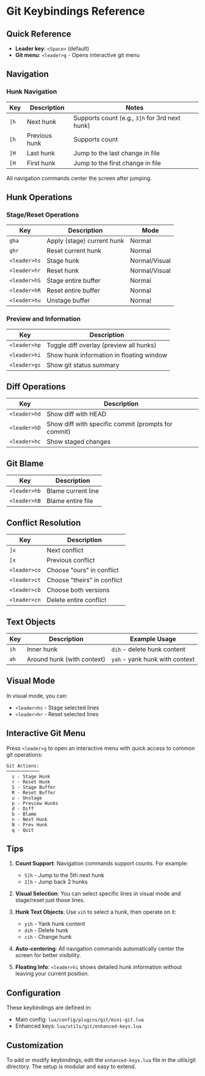 # Git Keybindings Reference

## Quick Reference
- **Leader key**: `<Space>` (default)
- **Git menu**: `<leader>g` - Opens interactive git menu

## Navigation

### Hunk Navigation
| Key | Description | Notes |
|-----|-------------|-------|
| `]h` | Next hunk | Supports count (e.g., `3]h` for 3rd next hunk) |
| `[h` | Previous hunk | Supports count |
| `]H` | Last hunk | Jump to the last change in file |
| `[H` | First hunk | Jump to the first change in file |

All navigation commands center the screen after jumping.

## Hunk Operations

### Stage/Reset Operations
| Key | Description | Mode |
|-----|-------------|------|
| `gha` | Apply (stage) current hunk | Normal |
| `ghr` | Reset current hunk | Normal |
| `<leader>hs` | Stage hunk | Normal/Visual |
| `<leader>hr` | Reset hunk | Normal/Visual |
| `<leader>hS` | Stage entire buffer | Normal |
| `<leader>hR` | Reset entire buffer | Normal |
| `<leader>hu` | Unstage buffer | Normal |

### Preview and Information
| Key | Description |
|-----|-------------|
| `<leader>hp` | Toggle diff overlay (preview all hunks) |
| `<leader>hi` | Show hunk information in floating window |
| `<leader>gs` | Show git status summary |

## Diff Operations

| Key | Description |
|-----|-------------|
| `<leader>hd` | Show diff with HEAD |
| `<leader>hD` | Show diff with specific commit (prompts for commit) |
| `<leader>hc` | Show staged changes |

## Git Blame

| Key | Description |
|-----|-------------|
| `<leader>hb` | Blame current line |
| `<leader>hB` | Blame entire file |

## Conflict Resolution

| Key | Description |
|-----|-------------|
| `]x` | Next conflict |
| `[x` | Previous conflict |
| `<leader>co` | Choose "ours" in conflict |
| `<leader>ct` | Choose "theirs" in conflict |
| `<leader>cb` | Choose both versions |
| `<leader>cn` | Delete entire conflict |

## Text Objects

| Key | Description | Example Usage |
|-----|-------------|---------------|
| `ih` | Inner hunk | `dih` - delete hunk content |
| `ah` | Around hunk (with context) | `yah` - yank hunk with context |

## Visual Mode

In visual mode, you can:
- `<leader>hs` - Stage selected lines
- `<leader>hr` - Reset selected lines

## Interactive Git Menu

Press `<leader>g` to open an interactive menu with quick access to common git operations:

```
Git Actions:
────────────
  s - Stage Hunk
  r - Reset Hunk
  S - Stage Buffer
  R - Reset Buffer
  u - Unstage
  p - Preview Hunks
  d - Diff
  b - Blame
  n - Next Hunk
  N - Prev Hunk
  q - Quit
```

## Tips

1. **Count Support**: Navigation commands support counts. For example:
   - `5]h` - Jump to the 5th next hunk
   - `2[h` - Jump back 2 hunks

2. **Visual Selection**: You can select specific lines in visual mode and stage/reset just those lines.

3. **Hunk Text Objects**: Use `vih` to select a hunk, then operate on it:
   - `yih` - Yank hunk content
   - `dih` - Delete hunk
   - `cih` - Change hunk

4. **Auto-centering**: All navigation commands automatically center the screen for better visibility.

5. **Floating Info**: `<leader>hi` shows detailed hunk information without leaving your current position.

## Configuration

These keybindings are defined in:
- Main config: `lua/config/plugins/git/mini-git.lua`
- Enhanced keys: `lua/utils/git/enhanced-keys.lua`

## Customization

To add or modify keybindings, edit the `enhanced-keys.lua` file in the utils/git directory. The setup is modular and easy to extend.